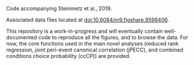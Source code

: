 Code accompanying Steinmetz et al., 2019. 

Associated data files located at [doi:10.6084/m9.figshare.9598406](https://doi.org/10.6084/m9.figshare.9598406).

This repository is a work-in-progress and will eventually contain well-documented code to reproduce all the figures, and to browse the data. For now, the core functions used in the main novel analyses (reduced rank regression, joint peri-event canonical correlation (jPECC), and combined conditions choice probability (ccCP)) are provided. 
